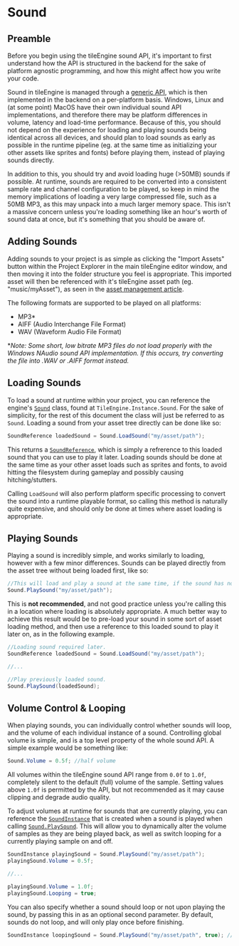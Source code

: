 ﻿# Sound
## Preamble
Before you begin using the tileEngine sound API, it's important to first understand how the API is structured in the backend for the sake of
platform agnostic programming, and how this might affect how you write your code.

Sound in tileEngine is managed through a [generic API](../api/tileEngine.SDK.Audio.Sound.html), which is then implemented in the backend on a per-platform basis. Windows, Linux and 
(at some point) MacOS have their own individual sound API implementations, and therefore there may be platform differences in volume, 
latency and load-time performance. Because of this, you should not depend on the experience for loading and playing sounds being identical across 
all devices, and should plan to load sounds as early as possible in the runtime pipeline (eg. at the same time as initializing your other assets 
like sprites and fonts) before playing them, instead of playing sounds directly.

In addition to this, you should try and avoid loading huge (>50MB) sounds if possible. At runtime, sounds are required to be converted into a 
consistent sample rate and channel configuration to be played, so keep in mind the memory implications of loading a very large compressed file, 
such as a 50MB MP3, as this may unpack into a much larger memory space. This isn't a massive concern unless you're loading something like an hour's
worth of sound data at once, but it's something that you should be aware of.

## Adding Sounds
Adding sounds to your project is as simple as clicking the "Import Assets" button within the Project Explorer in the main tileEngine editor window,
and then moving it into the folder structure you feel is appropriate. This imported asset will then be referenced with it's tileEngine asset path
(eg. "music/myAsset"), as seen in the [asset management article](assets.md).

The following formats are supported to be played on all platforms:
- MP3\*
- AIFF (Audio Interchange File Format)
- WAV (Waveform Audio File Format)

\**Note: Some short, low bitrate MP3 files do not load properly with the Windows NAudio sound API implementation. If this occurs, try converting
the file into .WAV or .AIFF format instead.*

## Loading Sounds
To load a sound at runtime within your project, you can reference the engine's [`Sound`](../api/tileEngine.SDK.Audio.Sound.html) class, found at 
`TileEngine.Instance.Sound`. For the sake of simplicity, for the rest of this document the class will just be referred to as `Sound`. 
Loading a sound from your asset tree directly can be done like so:
```cs
SoundReference loadedSound = Sound.LoadSound("my/asset/path");
```

This returns a [`SoundReference`](../api/tileEngine.SDK.Audio.SoundReference.html), which is simply a refrerence to this loaded sound that you can 
use to play it later. Loading sounds should be done at the same time as your other asset loads such as sprites and fonts, to avoid hitting the 
filesystem during gameplay and possibly causing hitching/stutters.

Calling `LoadSound` will also perform platform specific processing to convert the sound into a runtime playable format, so calling this method is
naturally quite expensive, and should only be done at times where asset loading is appropriate.

## Playing Sounds
Playing a sound is incredibly simple, and works similarly to loading, however with a few minor differences. Sounds can be played directly from the
asset tree without being loaded first, like so:
```cs
//This will load and play a sound at the same time, if the sound has not already been loaded.
Sound.PlaySound("my/asset/path");
```

This is **not recommended**, and not good practice unless you're calling this in a location where loading is absolutely appropriate. A much better
way to achieve this result would be to pre-load your sound in some sort of asset loading method, and then use a reference to this loaded sound
to play it later on, as in the following example.
```cs
//Loading sound required later.
SoundReference loadedSound = Sound.LoadSound("my/asset/path");

//...

//Play previously loaded sound.
Sound.PlaySound(loadedSound);
```

## Volume Control & Looping
When playing sounds, you can individually control whether sounds will loop, and the volume of each individual instance of a sound. Controlling
global volume is simple, and is a top level property of the whole sound API. A simple example would be something like:
```cs
Sound.Volume = 0.5f; //half volume
```
All volumes within the tileEngine sound API range from `0.0f` to `1.0f`, completely silent to the default (full) volume of the sample. Setting values
above `1.0f` is permitted by the API, but not recommended as it may cause clipping and degrade audio quality.

To adjust volumes at runtime for sounds that are currently playing, you can reference the [`SoundInstance`](../api/tileEngine.SDK.Audio.SoundInstance.html) 
that is created when a sound is played when calling [`Sound.PlaySound`](../api/tileEngine.SDK.Audio.Sound.html#tileEngine_SDK_Audio_Sound_PlaySound_System_String_System_Boolean_).
This will allow you to dynamically alter the volume of samples as they are being played back, as well as switch looping for a currently playing
sample on and off.
```cs
SoundInstance playingSound = Sound.PlaySound("my/asset/path");
playingSound.Volume = 0.5f;

//...

playingSound.Volume = 1.0f;
playingSound.Looping = true;
```

You can also specify whether a sound should loop or not upon playing the sound, by passing this in as an optional second parameter. By default, sounds
do not loop, and will only play once before finishing.
```cs
SoundInstance loopingSound = Sound.PlaySound("my/asset/path", true); //this loops!
```